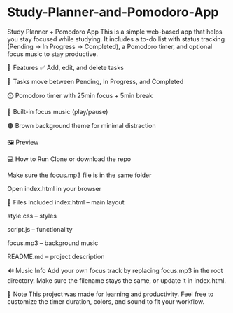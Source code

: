# Study-Planner-and-Pomodoro-App
Study Planner + Pomodoro App
This is a simple web-based app that helps you stay focused while studying. It includes a to-do list with status tracking (Pending → In Progress → Completed), a Pomodoro timer, and optional focus music to stay productive.

🔧 Features
✅ Add, edit, and delete tasks

🔁 Tasks move between Pending, In Progress, and Completed

⏲️ Pomodoro timer with 25min focus + 5min break

🎵 Built-in focus music (play/pause)

🟤 Brown background theme for minimal distraction

🖼️ Preview

💻 How to Run
Clone or download the repo

Make sure the focus.mp3 file is in the same folder

Open index.html in your browser

📂 Files Included
index.html – main layout

style.css – styles

script.js – functionality

focus.mp3 – background music

README.md – project description

🔊 Music Info
Add your own focus track by replacing focus.mp3 in the root directory. Make sure the filename stays the same, or update it in index.html.

📌 Note
This project was made for learning and productivity. Feel free to customize the timer duration, colors, and sound to fit your workflow.

